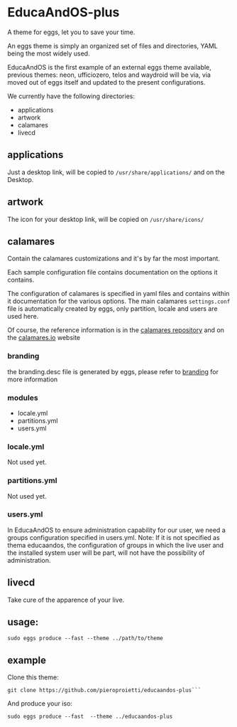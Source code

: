 # EducaAndOS-plus

A theme for eggs, let you to save your time.

An eggs theme is simply an organized set of files and directories, YAML being the most widely used.

EducaAndOS is the first example of an external eggs theme available, previous themes: neon, ufficiozero, telos and waydroid will be via, via moved out of eggs itself and updated to the present configurations.

We currently have the following directories:
* applications
* artwork
* calamares
* livecd

## applications
Just a desktop link, will be copied to ```/usr/share/applications/``` and on the Desktop.

## artwork
The icon for your desktop link, will be copied on ```/usr/share/icons/```

## calamares
Contain the calamares customizations and it's by far the most important.

Each sample configuration file contains documentation on the options it contains.

The configuration of calamares is specified in yaml files and contains within it documentation for the various options. The main calamares ```settings.conf``` file is automatically created by eggs, only partition, locale and users are used here.

Of course, the reference information is in the [calamares repository](https://github.com/calamares/calamares/) and on the [calamares.io](https://github.com/calamares/calamares/wiki/Deploy-Configuration) website


### branding
the branding.desc file is generated by eggs, please refer to [branding](https://github.com/calamares/calamares/blob/calamares/src/branding/default/branding.desc) for more information 


### modules
* locale.yml
* partitions.yml
* users.yml

### locale.yml
Not used yet.

### partitions.yml
Not used yet.

### users.yml
In EducaAndOS to ensure administration capability for our user, we need a groups configuration specified in users.yml. Note: If it is not specified as thema educaandos, the configuration of groups in which the live user and the installed system user will be part, will not have the possibility of administration.


## livecd
Take cure of the apparence of your live.

## usage:

```
sudo eggs produce --fast --theme ../path/to/theme
```
## example

Clone this theme:

```
git clone https://github.com/pieroproietti/educaandos-plus```
```

And produce your iso:

```
sudo eggs produce --fast  --theme ../educaandos-plus
```